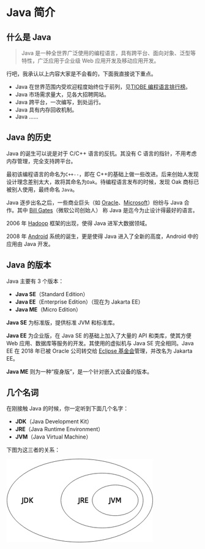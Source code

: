 # Java 简介

## 什么是 Java

> Java 是一种全世界广泛使用的编程语言，具有跨平台、面向对象、泛型等特性，广泛应用于企业级 Web 应用开发及移动应用开发。

行吧，我承认以上内容大家是不会看的，下面我直接说下重点。

- Java 在世界范围内受欢迎程度始终位于前列，见[TIOBE 编程语言排行榜](https://www.tiobe.com/tiobe-index/)。
- Java 市场需求量大，见各大招聘网站。
- Java 跨平台，一次编写，到处运行。
- Java 具有内存回收机制。
- Java ……

## Java 的历史

Java 的诞生可以说是对于 C/C++ 语言的反抗。其没有 C 语言的指针，不用考虑内存管理，完全支持跨平台。

最初该编程语言的命名为`C++--`，即在 C++的基础上做一些改进。后来创始人发现设计理念差别太大，故将其命名为`Oak`。待编程语言发布的时候，发现 Oak 商标已被别人使用，最终命名 `Java`。

Java 逐步出名之后，一些商业巨头（如 [Oracle](https://www.oracle.com/index.html)、[Microsoft](https://www.microsoft.com/zh-cn/)）纷纷与 Java 合作。其中 [Bill Gates](https://baike.baidu.com/item/%E6%AF%94%E5%B0%94%C2%B7%E7%9B%96%E8%8C%A8/83241)（微软公司创始人） 称 Java 是迄今为止设计得最好的语言。

2006 年 [Hadoop](https://hadoop.apache.org/) 框架的出现，使得 Java 进军大数据领域。

2008 年 [Android](https://www.android.com/) 系统的诞生，更是使得 Java 进入了全新的高度，Android 中的应用由 Java 开发。

## Java 的版本

Java 主要有 3 个版本：

- **Java SE**（Standard Edition）
- **Java EE**（Enterprise Edition）（现在为 Jakarta EE）
- **Java ME**（Micro Edition）

**Java SE** 为标准版，提供标准 JVM 和标准库。

**Java EE** 为企业版，在 Java SE 的基础上加入了大量的 API 和类库，使其方便 Web 应用、数据库等服务的开发。其使用的虚拟机与 Java SE 完全相同。Java EE 在 2018 年已被 Oracle 公司转交给 [Eclipse 基金会](https://www.eclipse.org/org/foundation/)管理，并改名为 Jakarta EE。

**Java ME** 则为一种“瘦身版”，是一个针对嵌入式设备的版本。

## 几个名词

在刚接触 Java 的时候，你一定听到下面几个名字：

- **JDK**（Java Development Kit）
- **JRE**（Java Runtime Environment）
- **JVM**（Java Virtual Machine）

下图为这三者的关系：

![Java relationship](./img/intro-introduction-of-java/java-relationship.png)

<Utterances />
